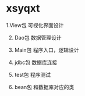 # xsyqxt

1.View包
可视化界面设计

2. Dao包
数据管理设计

3. Main包
程序入口，逻辑设计

4. jdbc包
数据库连接

5. test包
程序测试

6. bean包
和数据库对应的类


